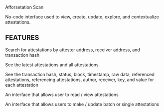 Afforsetation Scan 

No-code interface used to view, create, update, explore, and contextualize attestations.

## FEATURES 

Search for attestations by attester address, receiver address, and transaction hash

See the latest attestations and all attestations

See the transaction hash, status, block, timestamp, raw data, referenced attestations, referencing attestations, author, receiver, key, and value for each attestation

An interface that allows user to read / view attestations

An interface that allows users to make / update batch or single attestations
